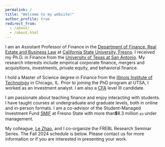 ```yaml
---
permalink: /
title: "Welcome to my website!"
author_profile: true
redirect_from: 
  - /about/
  - /about.html
---
```


I am an Assistant Professor of Finance in the [Department of Finance, Real Estate and Business Law](https://craig.fresnostate.edu/fbl/index.html) at [California State University, Fresno](https://www.fresnostate.edu/). I received my Ph.D. in Finance from the [University of Texas at San Antonio](https://business.utsa.edu/finance/). My research interests include empirical corporate finance, mergers and acquisitions, investments, private equity, and behavioral finance. 

I hold a Master of Science degree in Finance from the [Illinois Institute of Technology](https://www.iit.edu/) in Chicago, IL. Prior to joining the PhD program at UTSA, I worked as an investment analyst. I am also a [CFA](https://www.cfainstitute.org/) level III candidate.

I am passionate about teaching finance and enjoy interacting with students. I have taught courses at undergraduate and graduate levels, both in online and in-person formats. I am a co-advisor of the Student-Managed Investment Fund [SMIF](https://smifclub369.com/) at Fresno State with more than💲8.3 million 💵 under management. 

My colleague, [Le Zhao](https://www.lezhao.page/), and I co-organize the FREBL Research Seminar Series. The Fall 2024 schedule is below. Please contact us for more information or if you are interested in presenting your work. 

